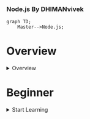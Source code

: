 ### Node.js By DHIMANvivek

```mermaid
graph TD;
    Master-->Node.js;
```

# Overview

<details><summary>Overview</summary>
	<div class="button-group minor-group">
    
  
<p>
	
	
</div>


  <a>
  
  * Node js Master  

-> nodejs 8.0.0 lts -> long term stable 

* Story On Nodejs

Creator of Node.js - > Ryan Dahl 

running javascript on the server 

v8 like chrome is strong virtual machine 

setTimeout( function() { } , 2000) -> in this first argument is callback function and second argument is the number of miliseconds you want to wait

setInterval( function() { } , 2000) -> callback function calls again and again like function() { console.log(" Hello ")} -> Hello get print again and again

node.js exits when there is nothing to do 

stop -> https://www.youtube.com/watch?v=jo_B4LTHi3I        11.43 time


course continue ->

in jan 2010 -> isaac schlueter created NPM

in feb 2009  -> MongoDB was created 

noSql database 

php developers using mysql

data store in binary form of json 

api -> json became problem 

everyone had to learn how to store and manipulate json

node.js and mongo made working with json on the backend much easier

javascript object notation more commonly known by the acronym JSON is an open data interchange format that is both human and machine-readable. it is independent of any programming language and is a common API output in a wide variety of applications.

json is native constructs 

nested object structure 

node was just js

keys values and nested objects 

javascript on the server 

expressjs , mongoose , angularJs , node for windows 

google release angular 2 way binding

mean stack developer 

node is needed at the end 

from 2011 until now node has progressed in largely predictable ways.

* V8 

= the chrome v8 javascript engine 

modern computers only understand "machine code"

instead of writing machine code most devs write in "high level" languages

in order to execute high-level code , the computer uses:

- interpreters 
- compilers 
- transpilers

compilers -> take source code and turn it into an executable file ( a file full of code the computer can execute ) 

transpilers -> take source code and turn it into source code of another type.

turning coffeescript into javascript

interpreters -> take source code and directly execute it by taking intermediate steps but they don't leave anything behind

v8 is javascript engine ( which is a type of javascript interpreter )

v8 is inside of chrome

Other javascript engines :

javascriptCore ( iOS , safari )
SpiderMonkey developed by mozila ( Firefox )
Chakra ( Internet Explorer )

javascript developed by Brendan Eich

web browsers embed javascript engines in oder to execute js.

node.js does the same. it embeds v8 in order to execute js.

what is node js exactly ?

->> node.js is server-side javascript runtime environment

v8 is cars engine 
node.js is everything else that makes the car/
you are driver

node.js is c++ application that embeds the v8 js engine

nodejs now presents itself as two applications :

1. A script processor 
2. A REPL ( Read Eval Print Loop )

call the script processor with:

node {script name}

node index.js

node is simply pass your javascript to v8 it initialize the process called event loop 

the "event loop" is continually checking if there is any new for node.js to do.

synchronous behaviour are executed completed by node as soon as possible

asynchronous behaviour are simply invoked but not imediated completed

node.js is single threaded 

node's event loop and "non blocking" IO don't allow node to do multiple things at one time....

..they just allow node to schedule things later

when processing a request, most web apps are actually sitting around waiting for most of the time.

blocking methods execute synchronously and non blocking methods execute asynchronously

a non blocking IO allows an app to do other things while its sitting around waiting

and thats how node processes js.

when you run a node application you dont specify all the files in the app , you only secify the "entry file".

var lib = require('./lib');

this grabs the contents of one file and assigns it to a variable.

module.exports = whatever ; 

this makes the current file "export" something to any other file who "requires" this one.

ex:-


![image](https://user-images.githubusercontent.com/53940939/233800588-2a635e68-9f2f-490a-85e0-32bd111a0c4e.png)

nodes module system creates a dependency tree, which tells node which files are needed to run the application

in summary : nodes script processor :

Reads in the file you specify
Reads in all the dependencies that file specifies, and all the dependencies of those files etc.
Begins executing the synchronous tasks in those files.
Begins processing the todo list by repeating the event loop until it has nothing to do.

REPL ->  Read Eval Print Loop -> it works like a console inside our browser , it is a way to define execute javascript code against the v8 engine in realtime 

to invoke REPL , just enter node

Anatomy of a Node Application ->>

comments 

dependencies -> when you want to import something like -> var mathlib = require('./lib/math')

you dont need to use the extension of the file name like math.js above written as math only this is the convinience that node provides.

objects ->

var jokes = {};

jokes.allJokes = function() { };

// export the library

module.exports = jokes ;

var fs = require('fs');

fs is a module that come standards with nodejs as part of there api we dont need to download it but you need to import it.

app.config = {
 'time' : 1000
}

app.config.time

Object literal notation -> object literals can also contain other object literals as well as functions like ->

const person = {
  name: 'vivek',

	greet: function() {
 		console.log('hello'+ this.name);
  }
}


Common Node Conventions -> 
 
package.json -> 

it contains meta data of the project this include the : 

{
  "name": "basicExample",
  "version": "0.0.1",
  "license": "UNLICENSED",
  "private": "true",
  "description": "Simple file that declares a few functions and invokes them",
  "main": "index.js",
  "scripts": {
    "start": "node index.js"
  },
  "dependencies": {
    "jokes" : "0.1.3"
  }
}


common node convention ->

hidden file called .npmrc -> it just contain a token to authenticate the project against the npm cloud

* Testing and task running -> are both quite popular in the node community , testing script are commonly held in a /test directory and are triggered by a "test runner" such as mocha. Mocha is a testing library for Node. js, created to be a simple, extensible, and fast. It's used for unit and integration testing.

Grunt and Gulp are two most popular task runners

Grunt uses data configuration files that are similar to JSON, whereas Gulp employs JavaScript, which tends to be easier to write. Gulp code is often much shorter than Grunt code, and part of this is because you have to declare source and destination files for every task in Grunt.

* Documentation and source Control ->

readme.md

.git

.gitignore

common code-comments :-

@param -> To comment on a parameter, start the line with @param

/**
 * Prints "Hello!" to the console a given number of times
 * @param count the number of times to print the phrase
 */

@todo
@author
@date


* Environments & Configurations

oPTION 1:

start your app with -> NODE_ENV=myEnvironmentName node index.js

put your configuration in a file ( eg. config.js )
which has a switch inside of it.

that switch should read process.env.NODE_ENV to determine the current environment and export only the config variable for that environment

process.env.NODE_ENV is a special environment variable in Node.js that is used to determine the current environment in which the application is running.

OPTION 2:

start your app with every configuration varible you are going to need for that environment:

DBpassword=myDBpassword apiToken=mySecretToken port=thePortIShouldRunOn foo=bar node index.js

OPTION 3:

Read all your configuration from a .env file which gets ignored by source control

Each dev would put their own .env file in the project prior to beginning localhost work/

your deployment pipeline would insert an .env file into the repo before it deploys anywhere

* Styles & Patterns 

Airbnb Javascript Style Guide()

* Error Handling 

Errback:
function should callback two parameters
1. an error (if any)
2. data being returned (if any)

exampleFunction(function(err,data){
      //check error
      //Do stuff with the data
});

Avoid throwing Exceptions 

An uncaught exception takes down the thread and kills the app

Avoid Globals -> this way you will avoid namespace collisions with any libraries you may be using 

* Node.js vs Browser / Window

node can do many things that frontend js can not

node is one environment 

the browser is many

in node the source code you write is not visible to the end user
  </a>
	
</div>

</p>
</details>


# Beginner 


<details><summary>Start Learning</summary>
	<div class="button-group minor-group">
    
  
<p>
	
	
</div>



<a>
first node app -> building RESTful API for an uptime monitoring application

we will be using a number of built-in Node modules.

An "uptime monitor" allows users to enter URLs they want monitored, and receive alerts when those resources "go down" or "come back up"

1. the api listens on a port and accepts incoming HTTP requests for POST , GET , PUT , DELETE AND HEAD.
2. the api allows a client to connect . then create a new user, then edit and delete that user.
3. the api allows a user to "sign in" which gives them a token that they can use for subsequent authenticated requests.
4. the api allows the user to "sign out" which invalidates their token.
5. the api allows a signed-in user to use their token to create a new "check ( uptime monitoring )".
6. the api allows a signed-in user to edit or delete any of their checks.
7. in the background , workers perform all the "checks" at the appropriate times and send alerts to the users when a check changes its state from "up" to "down" , or vice versa. 

for our app , we will use the filesystem as a key-value store of JSON docs. In a real app, you'd want a DB.

*Basic Scaffolding 

index.js is the file that we have to invoke 

to show all the files in the directory -> ls -a -l

node index.js -> in this node sends the script index.js to the v8 and then process it then console the output.

*Starting a server ->

starting up an HTTP server

first we define the http module that what the http does
```	
// dependencies
var http = require('http')

// the server should respond to all requests with a string 
var server = http.createServer( function (req,res){
  res.end('Hello\n');
});

// start the server ,and have it listen on port 3000
server.listen(3000 , function(){
    console.log('server is start listening on port 3000 now');
});
```
	
to test -> 1. node index.js 
           2. curl localhost:3000

* Parsing request path

The queryString module provides two main methods for working with query strings: queryString.parse() and queryString.stringify().

The queryString.parse() method is used to parse a query string and convert it into a JavaScript object. It takes a query string as an argument and returns an object containing key-value pairs.

For example, consider the following query string:
	
```
const queryString = require('querystring');

const query = 'key1=value1&key2=value2&key3=value3';
const obj = queryString.parse(query);

console.log(obj);
// Output: { key1: 'value1', key2: 'value2', key3: 'value3' }

The queryString.stringify() method is used to convert a JavaScript object into a query string.
 It takes an object as an argument and returns a query string.

For example, consider the following JavaScript object:

const queryString = require('querystring');

const obj = { key1: 'value1', key2: 'value2', key3: 'value3' };
const query = queryString.stringify(obj);

console.log(query);
// Output: key1=value1&key2=value2&key3=value3

```
	
	
lets start with parsedUrl ( parsedUrl - > contain whole bunch of keys of parsed meta data about the request path or url that came in ) :->

pathname is the key that sets on parsedUrl object , it is untrimmed path that user requests to make it trimmed we need to code 
-> 
```	
var trimmedPath = path.replace(/^\/+|\/+$/g, ''); // this will replace any extra splash from the pathname.
```

url path code is :
```
// dependencies
var http = require('http');
var url = require('url');

// the server should respond to all requests with a string 
var server = http.createServer( function (req,res){

// get the url and parse it
var parsedURL = url.parse(req.url,true);

// get the path from the URL 
var path = parsedURL.pathname;
var trimmedPath = path.replace(/^\/+|\/+$/g, '');

// send the response
res.end('Hello\n');

// log the request path 
console.log('Request received on path '+trimmedPath);
});

// start the server ,and have it listen on port 3000
server.listen(3000 , function(){
    console.log('server is start listening on port 3000 now');
});

```
	
* Parsing HTTP Methods ->

get the method by using -> ```var method = req.method.toLowerCase();```

and call the method variable in console to see the request method

console.log('Request received on path with this method : '+method);
});

* Parsing Query Strings 

```var queryStringObject = parsedURL.query;```

console queryString ->

console.log(' these query string parameters : ',queryStringObject); // use , not + to call the queryStringObject

// output -> these query string parameters :  [Object: null prototype] { fizz: 'fuzz' }

* Parsing Request Headers 

```var headers = req.headers;```

console.log('headers ',headers);

open postman and then give key and pair values : 
```
 Received with these headers  {
  host: 'localhost:3000',
  connection: 'keep-alive',
  'sec-ch-ua': '"Chromium";v="112", "Google Chrome";v="112", "Not:A-Brand";v="99"',
  'sec-ch-ua-mobile': '?0',
  fizz: 'buzz',
  'user-agent': 'Mozilla/5.0 (Windows NT 10.0; Win64; x64) AppleWebKit/537.36 (KHTML, like Gecko) Chrome/112.0.0.0 Safari/537.36',
  apple: 'oranges',
  foo: 'bar',
  'cache-control': 'no-cache',
  'postman-token': 'b228fddd-25fd-0b0c-e3a0-68a794e54f43',
  'sec-ch-ua-platform': '"Windows"',
  accept: '*/*',
  'sec-fetch-site': 'none',
  'sec-fetch-mode': 'cors',
  'sec-fetch-dest': 'empty',
  'accept-encoding': 'gzip, deflate, br',
  'accept-language': 'en-GB,en-US;q=0.9,en;q=0.8'
}
```

* Parsing Payload

Payload data in NodeJs is just packets or chunks of data sent to the server and that cannot be accessed ordinarily. They can be accessed when we decode them, using the string_decoder module

```var StringDecoder = require('string_decoder').StringDecoder;```

UTF-8 is a character encoding standard that is used to represent characters in electronic communication.

// Get the Payload, if any
var decode = new StringDecoder('utf-8');



</a>
	

</p>
</details>

